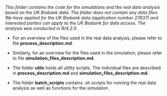 *This folder contains the code for the simulations and the real data analysis based on the UK Biobank data. The folder does not contain any data files. We have applied for the UK Biobank data (application number 27837) and interested parties can apply to the UK Biobank for data access. The analysis was conducted in R/4.2.0.* 

- For an overview of the files used in the real data analysis, please refer to file **process_description.md**. 

- Similarly, for an overview for the files used in the simulation, please refer to file **simulation_files_description.md**. 

- The folder **utils** holds all utility scripts. The individual files are described in **process_description.md** and **simulation_files_description.md**.

- The folder **batch_scripts** contains .sh scripts for running the real data analysis as well as functions for the simulation.

